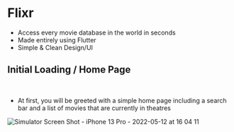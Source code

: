 # Flixr
- Access every movie database in the world in seconds
- Made entirely using Flutter
- Simple & Clean Design/UI

## Initial Loading / Home Page
&nbsp;&nbsp;&nbsp;&nbsp;&nbsp;
- At first, you will be greeted with a simple home page including a search bar and a list of movies that are currently in theatres

![Simulator Screen Shot - iPhone 13 Pro - 2022-05-12 at 16 04 11](https://user-images.githubusercontent.com/70736942/168245835-c87b9522-5609-4aeb-9c42-4bfc3b2af814.png)
